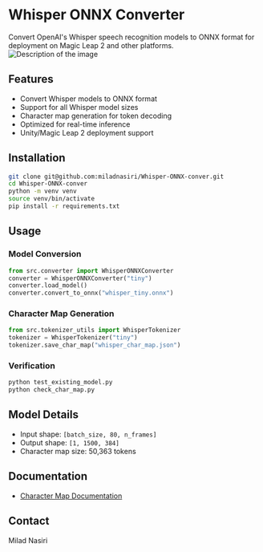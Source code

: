 # Whisper ONNX Converter

Convert OpenAI's Whisper speech recognition models to ONNX format for deployment on Magic Leap 2 and other platforms.
![Description of the image](https://github.com/miladnasiri/Whisper-ONNX-converter/blob/df81511c8897211d4760eac66da5223043378a00/Final%20Verification%20Check.png)

## Features
- Convert Whisper models to ONNX format
- Support for all Whisper model sizes
- Character map generation for token decoding
- Optimized for real-time inference
- Unity/Magic Leap 2 deployment support

## Installation
```bash
git clone git@github.com:miladnasiri/Whisper-ONNX-conver.git
cd Whisper-ONNX-conver
python -m venv venv
source venv/bin/activate
pip install -r requirements.txt
```

## Usage

### Model Conversion
```python
from src.converter import WhisperONNXConverter
converter = WhisperONNXConverter("tiny")
converter.load_model()
converter.convert_to_onnx("whisper_tiny.onnx")
```

### Character Map Generation
```python
from src.tokenizer_utils import WhisperTokenizer
tokenizer = WhisperTokenizer("tiny")
tokenizer.save_char_map("whisper_char_map.json")
```

### Verification
```python
python test_existing_model.py
python check_char_map.py
```

## Model Details
- Input shape: `[batch_size, 80, n_frames]`
- Output shape: `[1, 1500, 384]`
- Character map size: 50,363 tokens

## Documentation
- [Character Map Documentation](docs/CHARACTER_MAP.md)

## Contact
Milad Nasiri
